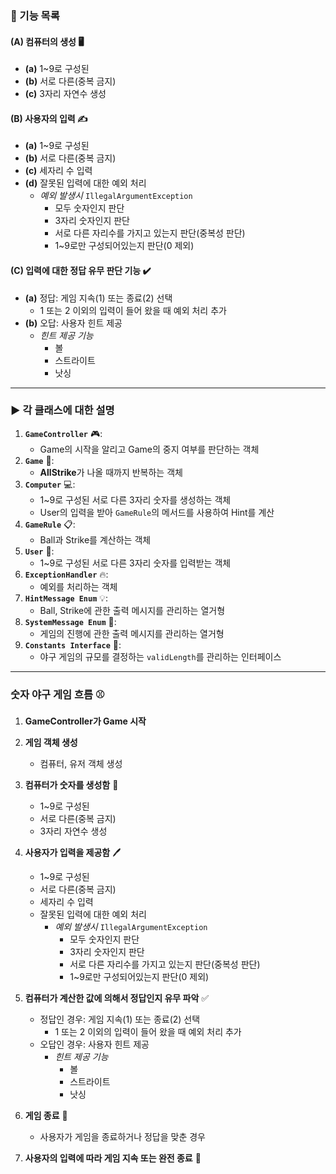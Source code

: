 ### **🌟 기능 목록**

#### **(A) 컴퓨터의 생성** 🖥️
  - **(a)** 1~9로 구성된
  - **(b)** 서로 다른(중복 금지)
  - **(c)** 3자리 자연수 생성

#### **(B) 사용자의 입력** ✍️
  - **(a)** 1~9로 구성된
  - **(b)** 서로 다른(중복 금지)
  - **(c)** 세자리 수 입력
  - **(d)** 잘못된 입력에 대한 예외 처리
    - *예외 발생시* `IllegalArgumentException`
      - 모두 숫자인지 판단
      - 3자리 숫자인지 판단
      - 서로 다른 자리수를 가지고 있는지 판단(중복성 판단)
      - 1~9로만 구성되어있는지 판단(0 제외)

#### **(C) 입력에 대한 정답 유무 판단 기능** ✔️
  - **(a)** 정답: 게임 지속(1) 또는 종료(2) 선택
    - 1 또는 2 이외의 입력이 들어 왔을 때 예외 처리 추가
  - **(b)** 오답: 사용자 힌트 제공
    - *힌트 제공 기능*
      - 볼
      - 스트라이트
      - 낫싱

---

### **▶️ 각 클래스에 대한 설명**

1. **`GameController`** 🎮: 
   - Game의 시작을 알리고 Game의 중지 여부를 판단하는 객체
2. **`Game`** 🔄: 
   - **AllStrike**가 나올 때까지 반복하는 객체
3. **`Computer`** 💻: 
   - 1~9로 구성된 서로 다른 3자리 숫자를 생성하는 객체
   - User의 입력을 받아 `GameRule`의 메서드를 사용하여 Hint를 계산 
4. **`GameRule`** 📋: 
   - Ball과 Strike를 계산하는 객체
5. **`User`** 👤: 
   - 1~9로 구성된 서로 다른 3자리 숫자를 입력받는 객체
6. **`ExceptionHandler`** 🔥: 
   - 예외를 처리하는 객체
7. **`HintMessage Enum`** 💡: 
   - Ball, Strike에 관한 출력 메시지를 관리하는 열거형
8. **`SystemMessage Enum`** 📢: 
   - 게임의 진행에 관한 출력 메시지를 관리하는 열거형
9. **`Constants Interface`** 📏: 
   - 야구 게임의 규모를 결정하는 `validLength`를 관리하는 인터페이스

---

### 숫자 야구 게임 흐름 ⚾

1. **GameController가 Game 시작**

2. **게임 객체 생성**
    - 컴퓨터, 유저 객체 생성

3. **컴퓨터가 숫자를 생성함** 🔢
   - 1~9로 구성된
   - 서로 다른(중복 금지)
   - 3자리 자연수 생성

4. **사용자가 입력을 제공함** 🖊️
   - 1~9로 구성된
   - 서로 다른(중복 금지)
   - 세자리 수 입력
   - 잘못된 입력에 대한 예외 처리
     - *예외 발생시* `IllegalArgumentException`
       - 모두 숫자인지 판단
       - 3자리 숫자인지 판단
       - 서로 다른 자리수를 가지고 있는지 판단(중복성 판단)
       - 1~9로만 구성되어있는지 판단(0 제외)

5. **컴퓨터가 계산한 값에 의해서 정답인지 유무 파악** ✅
   - 정답인 경우: 게임 지속(1) 또는 종료(2) 선택
     - 1 또는 2 이외의 입력이 들어 왔을 때 예외 처리 추가
   - 오답인 경우: 사용자 힌트 제공
     - *힌트 제공 기능*
       - 볼
       - 스트라이트
       - 낫싱

6. **게임 종료** 🏁
   - 사용자가 게임을 종료하거나 정답을 맞춘 경우

7. **사용자의 입력에 따라 게임 지속 또는 완전 종료** 🔄